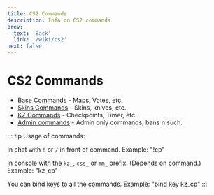 ```yaml
---
title: CS2 Commands
description: Info on CS2 commands
prev: 
  text: 'Back'
  link: '/wiki/cs2'
next: false
---
```


# CS2 Commands

- [Base Commands](/wiki/cs2/commands/help) - Maps, Votes, etc.
- [Skins Commands](/wiki/cs2/commands/skins) - Skins, knives, etc.
- [KZ Commands](/wiki/cs2/commands/kz-help) - Checkpoints, Timer, etc.
- [Admin commands](/wiki/cs2/commands/admin-help) - Admin only commands, bans n such.

::: tip
Usage of commands:

In chat with `!` or `/` in front of command. Example: "!cp"

In console with the `kz_`, `css_` or `mm_` prefix. (Depends on command.) Example: "kz_cp"

You can bind keys to all the commands. Example: "bind key kz_cp"
:::
